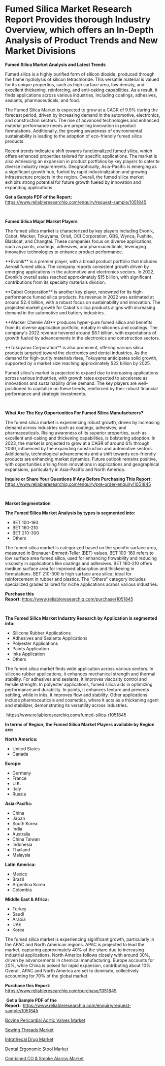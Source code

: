 <p><h1>Fumed Silica Market Research Report Provides thorough Industry Overview, which offers an In-Depth Analysis of Product Trends and New Market Divisions</h1></p><p><strong>Fumed Silica Market Analysis and Latest Trends</strong></p>
<p><p>Fumed silica is a highly purified form of silicon dioxide, produced through the flame hydrolysis of silicon tetrachloride. This versatile material is valued for its unique properties, such as high surface area, low density, and excellent thickening, reinforcing, and anti-caking capabilities. As a result, it finds applications across various industries, including coatings, adhesives, sealants, pharmaceuticals, and food.</p><p>The Fumed Silica Market is expected to grow at a CAGR of 9.9% during the forecast period, driven by increasing demand in the automotive, electronics, and construction sectors. The rise of advanced technologies and enhanced material performance needs are propelling innovation in product formulations. Additionally, the growing awareness of environmental sustainability is leading to the adoption of eco-friendly fumed silica products.</p><p>Recent trends indicate a shift towards functionalized fumed silica, which offers enhanced properties tailored for specific applications. The market is also witnessing an expansion in product portfolios by key players to cater to diverse industry requirements. Geographically, Asia-Pacific is emerging as a significant growth hub, fueled by rapid industrialization and growing infrastructure projects in the region. Overall, the fumed silica market exhibits strong potential for future growth fueled by innovation and expanding applications.</p></p>
<p><strong>Get a Sample PDF of the Report:&nbsp;</strong> <a href="https://www.reliableresearchiq.com/enquiry/request-sample/1051845?utm_campaign=103&utm_medium=2&utm_source=Github&utm_content=ia&utm_term=10112024&utm_id=fumed-silica">https://www.reliableresearchiq.com/enquiry/request-sample/1051845</a></p>
<p>&nbsp;</p>
<p><strong>Fumed Silica Major Market Players</strong></p>
<p><p>The fumed silica market is characterized by key players including Evonik, Cabot, Wacker, Tokuyama, Orisil, OCI Corporation, GBS, Wynca, Fushite, Blackcat, and Changtai. These companies focus on diverse applications, such as paints, coatings, adhesives, and pharmaceuticals, leveraging innovative technologies to enhance product performance.</p><p>**Evonik** is a premier player, with a broad product portfolio that includes Aerosil fumed silica. The company reports consistent growth driven by emerging applications in the automotive and electronics sectors. In 2022, Evonik's overall sales reached approximately $15 billion, with significant contributions from its specialty materials division.</p><p>**Cabot Corporation** is another key player, renowned for its high-performance fumed silica products. Its revenue in 2022 was estimated at around $2.4 billion, with a robust focus on sustainability and innovation. The projected market growth for Cabot's silica products aligns with increasing demand in the automotive and battery industries.</p><p>**Wacker Chemie AG** produces hyper-pure fumed silica and benefits from its diverse application portfolio, notably in silicones and coatings. The company's 2022 revenue hovered around $6.1 billion, with expectations of growth fueled by advancements in the electronics and construction sectors.</p><p>**Tokuyama Corporation** is also prominent, offering various silica products targeted toward the electronics and dental industries. As the demand for high-purity materials rises, Tokuyama anticipates solid growth, supported by a market size reaching approximately $22 billion by 2025.</p><p>Fumed silica's market is projected to expand due to increasing applications across various industries, with growth rates expected to accelerate as innovations and sustainability drive demand. The key players are well-positioned to capitalize on these trends, reinforced by their robust financial performance and strategic investments.</p></p>
<p>&nbsp;</p>
<p><strong>What Are The Key Opportunities For Fumed Silica Manufacturers?</strong></p>
<p><p>The fumed silica market is experiencing robust growth, driven by increasing demand across industries such as coatings, adhesives, and pharmaceuticals. Rising awareness of its superior properties, such as excellent anti-caking and thickening capabilities, is bolstering adoption. In 2023, the market is projected to grow at a CAGR of around 6% through 2030, influenced by the expanding construction and automotive sectors. Additionally, technological advancements and a shift towards eco-friendly products are enhancing market dynamics. Future outlook remains positive, with opportunities arising from innovations in applications and geographical expansions, particularly in Asia-Pacific and North America.</p></p>
<p><strong>Inquire or Share Your Questions If Any Before Purchasing This Report:</strong> <a href="https://www.reliableresearchiq.com/enquiry/pre-order-enquiry/1051845?utm_campaign=103&utm_medium=2&utm_source=Github&utm_content=ia&utm_term=10112024&utm_id=fumed-silica">https://www.reliableresearchiq.com/enquiry/pre-order-enquiry/1051845</a></p>
<p>&nbsp;</p>
<p><strong>Market Segmentation</strong></p>
<p><strong>The Fumed Silica Market Analysis by types is segmented into:</strong></p>
<p><ul><li>BET 100-160</li><li>BET 160-210</li><li>BET 210-300</li><li>Others</li></ul></p>
<p><p>The fumed silica market is categorized based on the specific surface area, measured in Brunauer-Emmett-Teller (BET) values. BET 100-160 refers to low surface area fumed silica, used for enhancing flowability and reducing viscosity in applications like coatings and adhesives. BET 160-210 offers medium surface area for improved absorption and thickening in formulations. BET 210-300 is high surface area silica, ideal for reinforcement in rubber and plastics. The "Others" category includes specialized grades tailored for niche applications across various industries.</p></p>
<p><strong>Purchase this Report:&nbsp;</strong><a href="https://www.reliableresearchiq.com/purchase/1051845?utm_campaign=103&utm_medium=2&utm_source=Github&utm_content=ia&utm_term=10112024&utm_id=fumed-silica">https://www.reliableresearchiq.com/purchase/1051845</a></p>
<p>&nbsp;</p>
<p><strong>The Fumed Silica Market Industry Research by Application is segmented into:</strong></p>
<p><ul><li>Silicone Rubber Applications</li><li>Adhesives and Sealants Applications</li><li>Polyester Applications</li><li>Paints Application</li><li>Inks Application</li><li>Others</li></ul></p>
<p><p>The fumed silica market finds wide application across various sectors. In silicone rubber applications, it enhances mechanical strength and thermal stability. For adhesives and sealants, it improves viscosity control and tensile strength. In polyester applications, fumed silica aids in optimizing performance and durability. In paints, it enhances texture and prevents settling, while in inks, it improves flow and stability. Other applications include pharmaceuticals and cosmetics, where it acts as a thickening agent and stabilizer, demonstrating its versatility across industries.</p></p>
<p><a href="https://www.reliableresearchiq.com/fumed-silica-r1051845?utm_campaign=103&utm_medium=2&utm_source=Github&utm_content=ia&utm_term=10112024&utm_id=fumed-silica">&nbsp;https://www.reliableresearchiq.com/fumed-silica-r1051845</a></p>
<p><strong>In terms of Region, the Fumed Silica Market Players available by Region are:</strong></p>
<p>
    <p> <strong> North America: </strong>
        <ul>
            <li>United States</li>
            <li>Canada</li>
        </ul>
        </p> 
    <p> <strong> Europe: </strong>
        <ul>
            <li>Germany</li>
            <li>France</li>
            <li>U.K.</li>
            <li>Italy</li>
            <li>Russia</li>
        </ul>
        </p> 
    <p> <strong> Asia-Pacific: </strong>
        <ul>
            <li>China</li>
            <li>Japan</li>
            <li>South Korea</li>
            <li>India</li>
            <li>Australia</li>
            <li>China Taiwan</li>
            <li>Indonesia</li>
            <li>Thailand</li>
            <li>Malaysia</li>
        </ul>
        </p> 
    <p> <strong> Latin America: </strong>
        <ul>
            <li>Mexico</li>
            <li>Brazil</li>
            <li>Argentina Korea</li>
            <li>Colombia</li>
        </ul>
        </p> 
    <p> <strong> Middle East & Africa: </strong>
        <ul>
            <li>Turkey</li>
            <li>Saudi</li>
            <li>Arabia</li>
            <li>UAE</li>
            <li>Korea</li>
        </ul>
    </p>
    </p>
<p><p>The fumed silica market is experiencing significant growth, particularly in the APAC and North American regions. APAC is projected to lead the market, capturing approximately 40% of the share due to increasing industrial applications. North America follows closely with around 30%, driven by advancements in chemical manufacturing. Europe accounts for 20%, while China is poised for rapid expansion, contributing about 10%. Overall, APAC and North America are set to dominate, collectively accounting for 70% of the global market.</p></p>
<p><strong>Purchase this Report: </strong><a href="https://www.reliableresearchiq.com/purchase/1051845?utm_campaign=103&utm_medium=2&utm_source=Github&utm_content=ia&utm_term=10112024&utm_id=fumed-silica">https://www.reliableresearchiq.com/purchase/1051845</a></p>
<p>&nbsp;<strong>Get a Sample PDF of the Report:&nbsp;&nbsp;</strong><a href="https://www.reliableresearchiq.com/enquiry/request-sample/1051845?utm_campaign=103&utm_medium=2&utm_source=Github&utm_content=ia&utm_term=10112024&utm_id=fumed-silica">https://www.reliableresearchiq.com/enquiry/request-sample/1051845</a></p>
<p><strong></strong></p>
<p><p><a href="https://issuu.com/reportprime-2/docs/bovine-pericardial-aortic-valves-ma_bd75928809cbbc?utm_campaign=103&utm_medium=2&utm_source=Github&utm_content=ia&utm_term=10112024&utm_id=fumed-silica">Bovine Pericardial Aortic Valves Market</a></p><p><a href="https://github.com/radmanjxendrisczn/Market-Research-Report-List-1/blob/main/sewing-threads-market.md?utm_campaign=103&utm_medium=2&utm_source=Github&utm_content=ia&utm_term=10112024&utm_id=fumed-silica">Sewing Threads Market</a></p><p><a href="https://www.linkedin.com/pulse/analyzing-global-intrathecal-drug-market-growth-prospects-satec?utm_campaign=103&utm_medium=2&utm_source=Github&utm_content=ia&utm_term=10112024&utm_id=fumed-silica">Intrathecal Drug Market</a></p><p><a href="https://issuu.com/reportprime-2/docs/dental-ergonomic-stool-market-size-_056f2fc3fee781?utm_campaign=103&utm_medium=2&utm_source=Github&utm_content=ia&utm_term=10112024&utm_id=fumed-silica">Dental Ergonomic Stool Market</a></p><p><a href="https://www.linkedin.com/pulse/combined-co-smoke-alarms-market-evolution-future-outlook-oa9xc?utm_campaign=103&utm_medium=2&utm_source=Github&utm_content=ia&utm_term=10112024&utm_id=fumed-silica">Combined CO & Smoke Alarms Market</a></p></p>